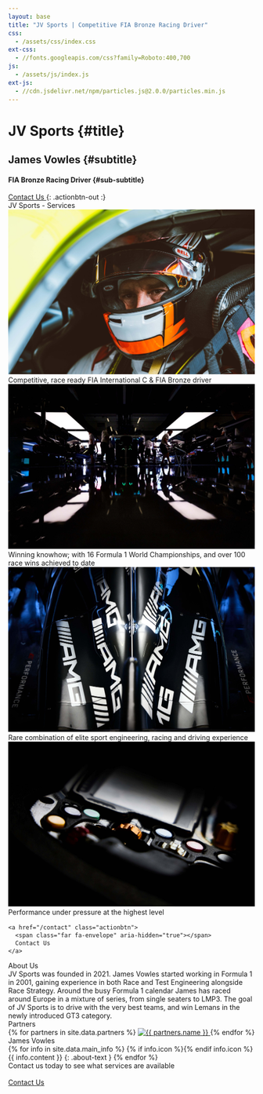 ```yaml
---
layout: base
title: "JV Sports | Competitive FIA Bronze Racing Driver"
css:
  - /assets/css/index.css
ext-css:
  - //fonts.googleapis.com/css?family=Roboto:400,700
js:
  - /assets/js/index.js
ext-js:
  - //cdn.jsdelivr.net/npm/particles.js@2.0.0/particles.min.js
---
```


<div id="header" markdown="1">

<div id="header-inner" class="page-section header-image" markdown="1">


# JV Sports {#title}

## James Vowles {#subtitle}

#### FIA Bronze Racing Driver {#sub-subtitle}

<a href="/contact" class="actionbtn">
  <span class="far fa-envelope" aria-hidden="true"></span>
  Contact Us
</a>
{: .actionbtn-out :}

</div>

<div id="main-sections">

<div id="services-out" class="page-section cut1">
  <div id="services">
    <div class="section-title">JV Sports - Services</div>
    <div id="services-list">
      <div class="service">
        <img class="service-img" alt="Service image" src="/assets/img/scale-flexiple/raceready.jpg" />
        <div class="service-text">Competitive, race ready FIA International C & FIA Bronze driver</div>
      </div>
      <div class="service">
        <img class="service-img" alt="Service image" src="/assets/img/scale-flexiple/team.jpg" />
        <div class="service-text">Winning knowhow; with 16 Formula 1 World Championships, and over 100 race wins achieved to date</div>
      </div>
      <div id="services-break"></div>
      <div class="service">
        <img class="service-img" alt="Service image" src="/assets/img/scale-flexiple/amg.jpg" />
        <div class="service-text">Rare combination of elite sport engineering, racing and driving experience</div>
      </div>
      <div class="service">
        <img class="service-img" alt="Service image" src="/assets/img/scale-flexiple/steeringwheel.jpg" />
        <div class="service-text">Performance under pressure at the highest level</div>
      </div>
    </div>

    <a href="/contact" class="actionbtn">
      <span class="far fa-envelope" aria-hidden="true"></span>
      Contact Us
    </a>
  </div>
</div>

<div class="cut-buffer aboutus-buffer"></div>

<div id="aboutus-out" class="page-section grey-section cut2">
  <div id="aboutus">
    <div class="section-title">About Us</div>
    <div id="aboutus-text">
      JV Sports was founded in 2021. James Vowles started working in Formula 1 in 2001, gaining experience in both Race and Test Engineering alongside Race Strategy. Around the busy Formula 1 calendar James has raced around Europe in a mixture of series, from single seaters to LMP3. The goal of JV Sports is to drive with the very best teams, and win Lemans in the newly introduced GT3 category.</b>
    </div>
  </div>
</div>

<div id="partners-out" class="page-section cut1">
  <div id="partners">
    <div class="section-title">Partners</div>
    <div id="partners-subtitle"></div>
    <div id="partners-logos">
      {% for partners in site.data.partners %}
        <a class="partners-img" href="{{ partners.url }}" title="{{ partners.name }}">
          <img alt="{{ partners.name }}" src="/assets/img/logos/{{ partners.img }}" />
        </a>
      {% endfor %}
    </div>
  </div>
</div>

<div class="cut-buffer"></div>

<div id="aboutme-section-out" class="page-section grey-section cut2">
  <div id="aboutme-section">
    <div class="section-title">James Vowles</div>
	<div id="aboutme-list" markdown="1">
{% for info in site.data.main_info %}
{% if info.icon %}<span class="about-icon fa-fw {{ info.icon }}" aria-hidden="true"></span>{% endif info.icon %}
<span class="about-content">{{ info.content }}</span>
{: .about-text }
{% endfor %}
</div>
  </div>
</div>

<div id="cta-out" class="page-section">
  <div id="cta">
    <div class="section-title">Contact us today to see what services are available</div><br/>
  </div>
  <a href="/contact" class="actionbtn">
    <span class="far fa-envelope" aria-hidden="true"></span>
    Contact Us
  </a>
</div>

</div>
